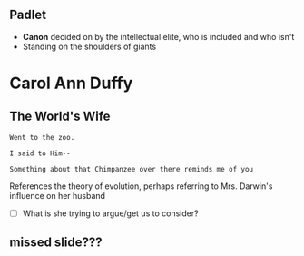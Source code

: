 ## Padlet

- **Canon** decided on by the intellectual elite, who is included and who isn't
- Standing on the shoulders of giants

# Carol Ann Duffy

## The World's Wife

```
Went to the zoo.

I said to Him--

Something about that Chimpanzee over there reminds me of you
```

References the theory of evolution, perhaps referring to Mrs. Darwin's influence on her husband
- [ ] What is she trying to argue/get us to consider?

## missed slide???

## 